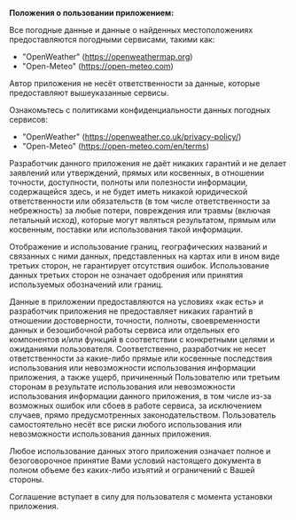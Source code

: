 **Положения о пользовании приложением:**

Все погодные данные и данные о найденных местоположениях предоставляются погодными сервисами, такими как:
- "OpenWeather" (https://openweathermap.org)
- "Open-Meteo" (https://open-meteo.com)

Автор приложения не несёт ответственности за данные, которые предоставляют вышеуказанные сервисы.

Ознакомьтесь с политиками конфиденциальности данных погодных сервисов:
- "OpenWeather" (https://openweather.co.uk/privacy-policy/)
- "Open-Meteo" (https://open-meteo.com/en/terms)

Разработчик данного приложения не даёт никаких гарантий и не делает заявлений или утверждений, прямых или косвенных, в отношении точности, доступности, полноты или полезности информации, содержащейся здесь, и не будет иметь никакой юридической ответственности или обязательств (в том числе ответственности за небрежность) за любые потери, повреждения или травмы (включая летальный исход), которые могут являться результатом, прямым или косвенным, поставки или использования такой информации.

Отображение и использование границ, географических названий и связанных с ними данных, представленных на картах или в ином виде третьих сторон, не гарантирует отсутствия ошибок. Использование данных третьих сторон не означает одобрения или принятия используемых обозначений или границ.

Данные в приложении предоставляются на условиях «как есть» и разработчик приложения не предоставляет никаких гарантий в отношении достоверности, точности, полноты, своевременности данных и безошибочной работы сервиса или отдельных его компонентов и/или функций в соответствии с конкретными целями и ожиданиями пользователя. Соответственно, разработчик не несет ответственности за какие-либо прямые или косвенные последствия использования или невозможности использования информации приложения, а также ущерб, причиненный Пользователю или третьим сторонам в результате использования или невозможности использования информации данного приложения, в том числе из-за возможных ошибок или сбоев в работе сервиса, за исключением случаев, прямо предусмотренных законодательством. Пользователь самостоятельно несёт все риски любого использования или невозможности использования данных приложения.

Любое использование данных этого приложения означает полное и безоговорочное принятие Вами условий настоящего документа в полном объеме без каких-либо изъятий и ограничений с Вашей стороны.

Соглашение вступает в силу для пользователя с момента установки приложения.
